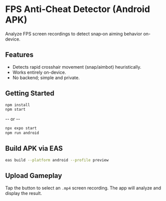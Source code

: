 # FPS Anti‑Cheat Detector (Android APK)

Analyze FPS screen recordings to detect snap‑on aiming behavior on-device.

## Features
- Detects rapid crosshair movement (snap/aimbot) heuristically.
- Works entirely on-device.
- No backend; simple and private.

## Getting Started
```bash
npm install
npm start
```
-- or --
```bash
npx expo start
npm run android
```

## Build APK via EAS
```bash
eas build --platform android --profile preview
```

## Upload Gameplay
Tap the button to select an `.mp4` screen recording. The app will analyze and display the result. 
 
